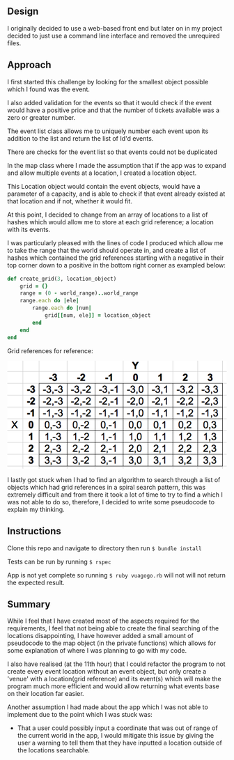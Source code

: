## Design
I originally decided to use a web-based front end but later on in my project decided to just use a command line interface and removed the unrequired files.

## Approach

I first started this challenge by looking for the smallest object possible which I found was the event.

I also added validation for the events so that it would check if the event would have a positive price and that the number of tickets available was a zero or greater number.

The event list class allows me to uniquely number each event upon its addition to the list and return the list of Id'd events.

There are checks for the event list so that events could not be duplicated

In the map class where I made the assumption that if the app was to expand and allow multiple events at a location, I created a location object.

This Location object would contain the event objects, would have a parameter of a capacity, and is able to check if that event already existed at that location and if not,  whether it would fit.

At this point, I decided to change from an array of locations to a list of hashes which would allow me to store at each grid reference; a location with its events.

I was particularly pleased with the lines of code I produced which allow me to take the range that the world should operate in, and create a list of hashes which contained the grid references starting with a negative in their top corner down to a positive in the bottom right corner as exampled below:

```ruby
def create_grid(3, location_object)
    grid = {}
    range = (0 - world_range)..world_range
    range.each do |ele|
        range.each do |num|
            grid[[num, ele]] = location_object
        end
    end
end
```
Grid references for reference:

![grid_image](/images/grid.png)

I lastly got stuck when I had to find an algorithm to search through a list of objects which had grid references in a spiral search pattern, this was extremely difficult and from there it took a lot of time to try to find a
which I was not able to do so, therefore, I decided to write some pseudocode to explain my thinking.

## Instructions

Clone this repo and navigate to directory then run `$ bundle install`

Tests can be run by running `$ rspec`

App is not yet complete so running `$ ruby vuagogo.rb` will not will not return the expected result.


## Summary

While I feel that I have created most of the aspects required for the requirements, I feel that not being able to create the final searching of the locations disappointing, I have however added a small amount of pseudocode to the map object (in the private functions) which allows for some explanation of where I was planning to go with my code.

I also have realised (at the 11th hour) that I could refactor the program to not create every event location without an event object, but only create a 'venue' with a location(grid reference) and its event(s) which will make the program much more efficient and would allow returning what events base on their location far easier.

Another assumption I had made about the app which I was not able to implement due to the point which I was stuck was:
* That a user could possibly input a coordinate that was out of range of the current world in the app, I would mitigate this issue by giving the user a warning to tell them that they have inputted a location outside of the locations searchable.
